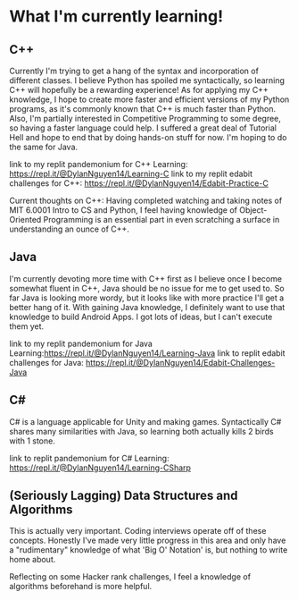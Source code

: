# What I'm currently learning!
## C++
Currently I'm trying to get a hang of the syntax and incorporation of different classes. I believe Python has spoiled me syntactically,
so learning C++ will hopefully be a rewarding experience!
As for applying my C++ knowledge, I hope to create more faster and efficient versions of my Python programs, as
it's commonly known that C++ is much faster than Python. Also, I'm partially interested in Competitive Programming to some degree,
so having a faster language could help.
I suffered a great deal of Tutorial Hell and hope to end that by doing hands-on stuff for now. I'm hoping to do the same for Java.

link to my replit pandemonium for C++ Learning: https://repl.it/@DylanNguyen14/Learning-C
link to my replit edabit challenges for C++: https://repl.it/@DylanNguyen14/Edabit-Practice-C

Current thoughts on C++:
Having completed watching and taking notes of MIT 6.0001 Intro to CS and Python, I feel having knowledge of Object-Oriented Programming is an essential part in even scratching a surface in understanding an ounce of C++.

## Java
I'm currently devoting more time with C++ first as I believe once I become somewhat fluent in C++, Java should be no issue for me to get used to.
So far Java is looking more wordy, but it looks like with more practice I'll get a better hang of it.
With gaining Java knowledge, I definitely want to use that knowledge to build Android Apps.
I got lots of ideas, but I can't execute them yet.

link to my replit pandemonium for Java Learning:https://repl.it/@DylanNguyen14/Learning-Java
link to replit edabit challenges for Java: https://repl.it/@DylanNguyen14/Edabit-Challenges-Java

## C#
C# is a language applicable for Unity and making games. Syntactically C# shares many similarities with Java, so learning both actually kills 2 birds with 1 stone.

link to replit pandemonium for C# Learning: https://repl.it/@DylanNguyen14/Learning-CSharp

## (Seriously Lagging) Data Structures and Algorithms
This is actually very important. Coding interviews operate off of these concepts.
Honestly I've made very little progress in this area and only have a "rudimentary" knowledge of what 'Big O' Notation' is, but nothing to write home about.

Reflecting on some Hacker rank challenges, I feel a knowledge of algorithms beforehand is more helpful.
